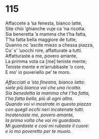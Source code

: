 # 115
  
Affaccete a ’sa fenesta, bianco latte,  
Site chiù ’ghianche vuje ca ’na ricotta.  
Sia beneretta ’a mamma che t’ha fatta,  
T’ha fatta bella maggiore de tutte,   
Quanno nc ’ascite miezo a chessa piazza,  
Cu’ s’ ’uocchi nire, affatturate a tutti.  
Affatturaste a me, povero amante,  
La primma vota ca [me] teniste mente;  
Teniste mente e m’arrubbaste ’o core,  
E mo’ io puveriello pe’ te moro.

*Affacciati a ’sta finestra, bianco latte:  
siete più bianca voi che una ricotta.  
Sia benedetta la mamma che t’ha fatta,  
t’ha fatta bella, più di ogni altra.  
Quando voi vi mostrate in questa piazza  
con quegli occhi neri incatenate tutti.  
Incatenaste me, povero amante,  
la prima volta che voi mi guardaste.  
Mi guardaste e così mi rubaste il cuore:  
e io mo poveretto per te muoio.*


